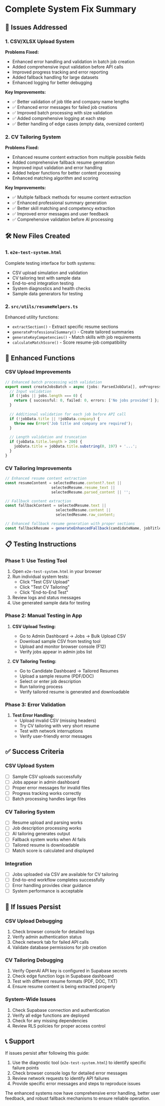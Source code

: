 # Complete System Fix Summary

## 🎯 Issues Addressed

### 1. CSV/XLSX Upload System
**Problems Fixed:**
- Enhanced error handling and validation in batch job creation
- Added comprehensive input validation before API calls  
- Improved progress tracking and error reporting
- Added fallback handling for large datasets
- Enhanced logging for better debugging

**Key Improvements:**
- ✅ Better validation of job title and company name lengths
- ✅ Enhanced error messages for failed job creations
- ✅ Improved batch processing with size validation
- ✅ Added comprehensive logging at each step
- ✅ Better handling of edge cases (empty data, oversized content)

### 2. CV Tailoring System
**Problems Fixed:**
- Enhanced resume content extraction from multiple possible fields
- Added comprehensive fallback resume generation
- Improved input validation and error handling
- Added helper functions for better content processing
- Enhanced matching algorithm and scoring

**Key Improvements:**
- ✅ Multiple fallback methods for resume content extraction
- ✅ Enhanced professional summary generation
- ✅ Better skill matching and competency extraction
- ✅ Improved error messages and user feedback
- ✅ Comprehensive validation before AI processing

## 🛠️ New Files Created

### 1. `e2e-test-system.html` 
Complete testing interface for both systems:
- CSV upload simulation and validation
- CV tailoring test with sample data
- End-to-end integration testing
- System diagnostics and health checks
- Sample data generators for testing

### 2. `src/utils/resumeHelpers.ts`
Enhanced utility functions:
- `extractSection()` - Extract specific resume sections
- `generateProfessionalSummary()` - Create tailored summaries
- `generateKeyCompetencies()` - Match skills with job requirements
- `calculateMatchScore()` - Score resume-job compatibility

## 🔧 Enhanced Functions

### CSV Upload Improvements
```typescript
// Enhanced batch processing with validation
export const createJobsBatch = async (jobs: ParsedJobData[], onProgress?: Function) => {
  // Input validation
  if (!jobs || jobs.length === 0) {
    return { successful: 0, failed: 0, errors: ['No jobs provided'] };
  }
  
  // Additional validation for each job before API call
  if (!jobData.title || !jobData.company) {
    throw new Error('Job title and company are required');
  }
  
  // Length validation and truncation
  if (jobData.title.length > 200) {
    jobData.title = jobData.title.substring(0, 197) + '...';
  }
}
```

### CV Tailoring Improvements  
```typescript
// Enhanced resume content extraction
const resumeContent = selectedResume.content?.text || 
                     selectedResume.resume_text || 
                     selectedResume.parsed_content || '';

// Fallback content extraction
const fallbackContent = selectedResume.text || 
                       selectedResume.content || 
                       selectedResume.raw_content;

// Enhanced fallback resume generation with proper sections
const fallbackResume = generateEnhancedFallback(candidateName, jobTitle, companyName, resumeContent);
```

## 📋 Testing Instructions

### Phase 1: Use Testing Tool
1. Open `e2e-test-system.html` in your browser
2. Run individual system tests:
   - Click "Test CSV Upload" 
   - Click "Test CV Tailoring"
   - Click "End-to-End Test"
3. Review logs and status messages
4. Use generated sample data for testing

### Phase 2: Manual Testing in App
1. **CSV Upload Testing:**
   - Go to Admin Dashboard → Jobs → Bulk Upload CSV
   - Download sample CSV from testing tool
   - Upload and monitor browser console (F12)
   - Verify jobs appear in admin jobs list

2. **CV Tailoring Testing:**
   - Go to Candidate Dashboard → Tailored Resumes
   - Upload a sample resume (PDF/DOC)
   - Select or enter job description
   - Run tailoring process
   - Verify tailored resume is generated and downloadable

### Phase 3: Error Validation
1. **Test Error Handling:**
   - Upload invalid CSV (missing headers)
   - Try CV tailoring with very short resume
   - Test with network interruptions
   - Verify user-friendly error messages

## ✅ Success Criteria

### CSV Upload System
- [ ] Sample CSV uploads successfully
- [ ] Jobs appear in admin dashboard
- [ ] Proper error messages for invalid files
- [ ] Progress tracking works correctly
- [ ] Batch processing handles large files

### CV Tailoring System  
- [ ] Resume upload and parsing works
- [ ] Job description processing works
- [ ] AI tailoring generates output
- [ ] Fallback system works when AI fails
- [ ] Tailored resume is downloadable
- [ ] Match score is calculated and displayed

### Integration
- [ ] Jobs uploaded via CSV are available for CV tailoring
- [ ] End-to-end workflow completes successfully
- [ ] Error handling provides clear guidance
- [ ] System performance is acceptable

## 🚨 If Issues Persist

### CSV Upload Debugging
1. Check browser console for detailed logs
2. Verify admin authentication status  
3. Check network tab for failed API calls
4. Validate database permissions for job creation

### CV Tailoring Debugging
1. Verify OpenAI API key is configured in Supabase secrets
2. Check edge function logs in Supabase dashboard
3. Test with different resume formats (PDF, DOC, TXT)
4. Ensure resume content is being extracted properly

### System-Wide Issues
1. Check Supabase connection and authentication
2. Verify all edge functions are deployed
3. Check for any missing dependencies
4. Review RLS policies for proper access control

## 📞 Support
If issues persist after following this guide:
1. Use the diagnostic tool (`e2e-test-system.html`) to identify specific failure points
2. Check browser console logs for detailed error messages
3. Review network requests to identify API failures
4. Provide specific error messages and steps to reproduce issues

The enhanced systems now have comprehensive error handling, better user feedback, and robust fallback mechanisms to ensure reliable operation.